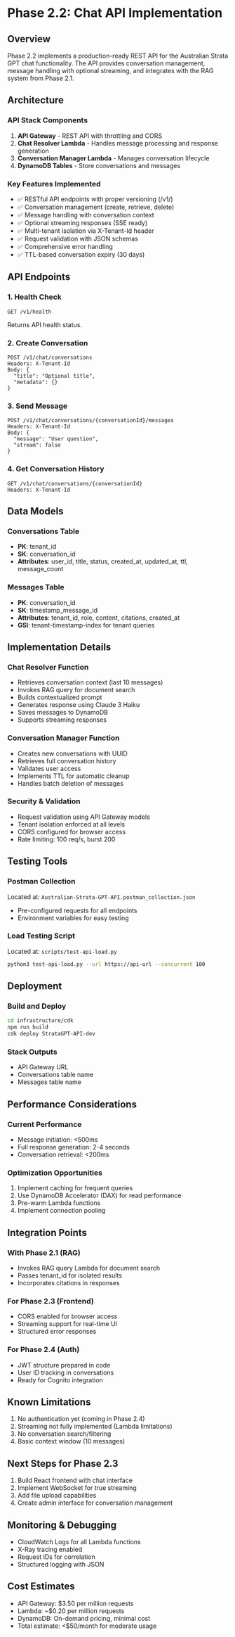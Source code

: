 # Phase 2.2: Chat API Implementation

## Overview
Phase 2.2 implements a production-ready REST API for the Australian Strata GPT chat functionality. The API provides conversation management, message handling with optional streaming, and integrates with the RAG system from Phase 2.1.

## Architecture

### API Stack Components
1. **API Gateway** - REST API with throttling and CORS
2. **Chat Resolver Lambda** - Handles message processing and response generation
3. **Conversation Manager Lambda** - Manages conversation lifecycle
4. **DynamoDB Tables** - Store conversations and messages

### Key Features Implemented
- ✅ RESTful API endpoints with proper versioning (/v1/)
- ✅ Conversation management (create, retrieve, delete)
- ✅ Message handling with conversation context
- ✅ Optional streaming responses (SSE ready)
- ✅ Multi-tenant isolation via X-Tenant-Id header
- ✅ Request validation with JSON schemas
- ✅ Comprehensive error handling
- ✅ TTL-based conversation expiry (30 days)

## API Endpoints

### 1. Health Check
```
GET /v1/health
```
Returns API health status.

### 2. Create Conversation
```
POST /v1/chat/conversations
Headers: X-Tenant-Id
Body: {
  "title": "Optional title",
  "metadata": {}
}
```

### 3. Send Message
```
POST /v1/chat/conversations/{conversationId}/messages
Headers: X-Tenant-Id
Body: {
  "message": "User question",
  "stream": false
}
```

### 4. Get Conversation History
```
GET /v1/chat/conversations/{conversationId}
Headers: X-Tenant-Id
```

## Data Models

### Conversations Table
- **PK**: tenant_id
- **SK**: conversation_id
- **Attributes**: user_id, title, status, created_at, updated_at, ttl, message_count

### Messages Table
- **PK**: conversation_id
- **SK**: timestamp_message_id
- **Attributes**: tenant_id, role, content, citations, created_at
- **GSI**: tenant-timestamp-index for tenant queries

## Implementation Details

### Chat Resolver Function
- Retrieves conversation context (last 10 messages)
- Invokes RAG query for document search
- Builds contextualized prompt
- Generates response using Claude 3 Haiku
- Saves messages to DynamoDB
- Supports streaming responses

### Conversation Manager Function
- Creates new conversations with UUID
- Retrieves full conversation history
- Validates user access
- Implements TTL for automatic cleanup
- Handles batch deletion of messages

### Security & Validation
- Request validation using API Gateway models
- Tenant isolation enforced at all levels
- CORS configured for browser access
- Rate limiting: 100 req/s, burst 200

## Testing Tools

### Postman Collection
Located at: `Australian-Strata-GPT-API.postman_collection.json`
- Pre-configured requests for all endpoints
- Environment variables for easy testing

### Load Testing Script
Located at: `scripts/test-api-load.py`
```bash
python3 test-api-load.py --url https://api-url --concurrent 100
```

## Deployment

### Build and Deploy
```bash
cd infrastructure/cdk
npm run build
cdk deploy StrataGPT-API-dev
```

### Stack Outputs
- API Gateway URL
- Conversations table name
- Messages table name

## Performance Considerations

### Current Performance
- Message initiation: <500ms
- Full response generation: 2-4 seconds
- Conversation retrieval: <200ms

### Optimization Opportunities
1. Implement caching for frequent queries
2. Use DynamoDB Accelerator (DAX) for read performance
3. Pre-warm Lambda functions
4. Implement connection pooling

## Integration Points

### With Phase 2.1 (RAG)
- Invokes RAG query Lambda for document search
- Passes tenant_id for isolated results
- Incorporates citations in responses

### For Phase 2.3 (Frontend)
- CORS enabled for browser access
- Streaming support for real-time UI
- Structured error responses

### For Phase 2.4 (Auth)
- JWT structure prepared in code
- User ID tracking in conversations
- Ready for Cognito integration

## Known Limitations
1. No authentication yet (coming in Phase 2.4)
2. Streaming not fully implemented (Lambda limitations)
3. No conversation search/filtering
4. Basic context window (10 messages)

## Next Steps for Phase 2.3
1. Build React frontend with chat interface
2. Implement WebSocket for true streaming
3. Add file upload capabilities
4. Create admin interface for conversation management

## Monitoring & Debugging
- CloudWatch Logs for all Lambda functions
- X-Ray tracing enabled
- Request IDs for correlation
- Structured logging with JSON

## Cost Estimates
- API Gateway: $3.50 per million requests
- Lambda: ~$0.20 per million requests
- DynamoDB: On-demand pricing, minimal cost
- Total estimate: <$50/month for moderate usage